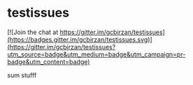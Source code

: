 # testissues

[![Join the chat at https://gitter.im/gcbirzan/testissues](https://badges.gitter.im/gcbirzan/testissues.svg)](https://gitter.im/gcbirzan/testissues?utm_source=badge&utm_medium=badge&utm_campaign=pr-badge&utm_content=badge)

sum stufff